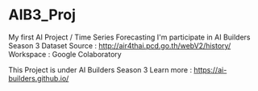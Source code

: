 # AIB3_Proj
My first AI Project / Time Series Forecasting
I'm participate in AI Builders Season 3
Dataset Source : http://air4thai.pcd.go.th/webV2/history/
Workspace : Google Colaboratory

This Project is under AI Builders Season 3
Learn more : https://ai-builders.github.io/
